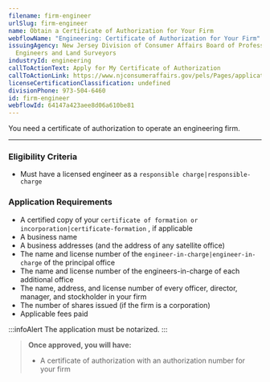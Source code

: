 ```yaml
---
filename: firm-engineer
urlSlug: firm-engineer
name: Obtain a Certificate of Authorization for Your Firm
webflowName: "Engineering: Certificate of Authorization for Your Firm"
issuingAgency: New Jersey Division of Consumer Affairs Board of Professional
  Engineers and Land Surveyors
industryId: engineering
callToActionText: Apply for My Certificate of Authorization
callToActionLink: https://www.njconsumeraffairs.gov/pels/Pages/applications.aspx
licenseCertificationClassification: undefined
divisionPhone: 973-504-6460
id: firm-engineer
webflowId: 64147a423aee8d06a610be81
---
```

You need a certificate of authorization to operate an engineering firm.

- - -

### Eligibility Criteria

- Must have a licensed engineer as a `responsible charge|responsible-charge` 

### Application Requirements

* A certified copy of your `certificate of formation or incorporation|certificate-formation` , if applicable
* A business name
* A business addresses (and the address of any satellite office)
* The name and license number of the `engineer-in-charge|engineer-in-charge` of the principal office
* The name  and license number of the engineers-in-charge of each additional office
* The name, address, and license number of every officer, director, manager, and stockholder in your firm
* The number of shares issued (if the firm is a corporation)
* Applicable fees paid

:::infoAlert 
 The application must be notarized.
:::

> **Once approved, you will have:**
>
> * A certificate of authorization with an authorization number for your firm